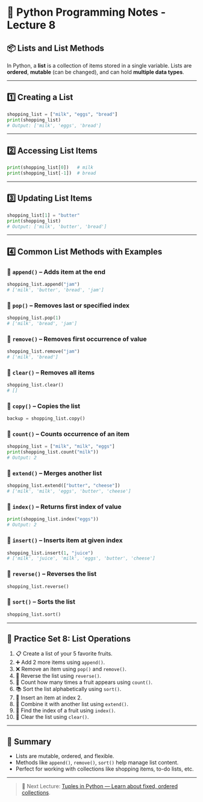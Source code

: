 # 🐍 Python Programming Notes - Lecture 8

## 📦 Lists and List Methods

In Python, a **list** is a collection of items stored in a single variable. Lists are **ordered**, **mutable** (can be changed), and can hold **multiple data types**.

---

## 1️⃣ Creating a List
```python
shopping_list = ["milk", "eggs", "bread"]
print(shopping_list)
# Output: ['milk', 'eggs', 'bread']
```

---

## 2️⃣ Accessing List Items
```python
print(shopping_list[0])   # milk
print(shopping_list[-1])  # bread
```

---

## 3️⃣ Updating List Items
```python
shopping_list[1] = "butter"
print(shopping_list)
# Output: ['milk', 'butter', 'bread']
```

---

## 4️⃣ Common List Methods with Examples

### 🔹 `append()` – Adds item at the end
```python
shopping_list.append("jam")
# ['milk', 'butter', 'bread', 'jam']
```

### 🔹 `pop()` – Removes last or specified index
```python
shopping_list.pop(1)
# ['milk', 'bread', 'jam']
```

### 🔹 `remove()` – Removes first occurrence of value
```python
shopping_list.remove("jam")
# ['milk', 'bread']
```

### 🔹 `clear()` – Removes all items
```python
shopping_list.clear()
# []
```

### 🔹 `copy()` – Copies the list
```python
backup = shopping_list.copy()
```

### 🔹 `count()` – Counts occurrence of an item
```python
shopping_list = ["milk", "milk", "eggs"]
print(shopping_list.count("milk"))
# Output: 2
```

### 🔹 `extend()` – Merges another list
```python
shopping_list.extend(["butter", "cheese"])
# ['milk', 'milk', 'eggs', 'butter', 'cheese']
```

### 🔹 `index()` – Returns first index of value
```python
print(shopping_list.index("eggs"))
# Output: 2
```

### 🔹 `insert()` – Inserts item at given index
```python
shopping_list.insert(1, "juice")
# ['milk', 'juice', 'milk', 'eggs', 'butter', 'cheese']
```

### 🔹 `reverse()` – Reverses the list
```python
shopping_list.reverse()
```

### 🔹 `sort()` – Sorts the list
```python
shopping_list.sort()
```

---

## 🧪 Practice Set 8: List Operations

1. 📋 Create a list of your 5 favorite fruits.
2. ➕ Add 2 more items using `append()`.
3. ❌ Remove an item using `pop()` and `remove()`.
4. 🔁 Reverse the list using `reverse()`.
5. 🧮 Count how many times a fruit appears using `count()`.
6. 📚 Sort the list alphabetically using `sort()`.
7. 🧩 Insert an item at index 2.
8. 🔗 Combine it with another list using `extend()`.
9. 🎯 Find the index of a fruit using `index()`.
10. 🧹 Clear the list using `clear()`.

---

## 📝 Summary
- Lists are mutable, ordered, and flexible.
- Methods like `append()`, `remove()`, `sort()` help manage list content.
- Perfect for working with collections like shopping items, to-do lists, etc.

---

> 🎯 Next Lecture: [Tuples in Python — Learn about fixed, ordered collections](https://github.com/sachindaksh01/Python/blob/main/09%20%20Tuple%20and%20Methods.md).


